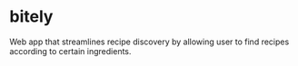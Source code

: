 bitely
======

Web app that streamlines recipe discovery by allowing user to find recipes according to certain ingredients.
